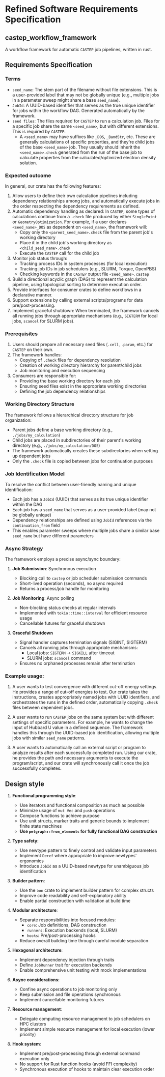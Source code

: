# Refined Software Requirements Specification

## castep_workflow_framework

A workflow framework for automatic `CASTEP` job pipelines, written in rust.

## Requirements Specification

### Terms

- `seed_name`: The stem part of the filename without file extensions. This is a user-provided label that may not be globally unique (e.g., multiple jobs in a parameter sweep might share a base `seed_name`).
- `JobId`: A UUID-based identifier that serves as the true unique identifier for jobs within the workflow DAG. Generated automatically by the framework.
- `seed files`: The files required for `CASTEP` to run a calculation job. Files for a specific job share the same `<seed_name>`, but with different extensions. This is required by `CASTEP`.
  - A `<seed_name>` may have suffixes like `_DOS`, `_BandStr`, etc. These are generally calculations of specific properties, and they're child jobs of the base `<seed_name>` job. They usually should inherit the `<seed_name>.check` generated from the run of the base job to calculate properties from the calculated/optimized electron density solution.

### Expected outcome

In general, our crate has the following features:

1. Allow users to define their own calculation pipelines including dependency relationships among jobs, and automatically execute jobs in the order respecting the dependency requirements as defined.
2. Automatic dependency handling as declared: In `CASTEP`, some types of calculations continue from a `.check` file produced by either `SinglePoint` or `GeometryOptimization`. For example, if a user declares `<seed_name>_DOS` as dependent on `<seed_name>`, the framework will:
   - Copy only the `<parent_seed_name>.check` file from the parent job's working directory
   - Place it in the child job's working directory as `<child_seed_name>.check`
   - Execute the `CASTEP` call for the child job
3. Monitor job status through:
   - Tracking process IDs in system processes (for local execution)
   - Tracking job IDs in job schedulers (e.g., SLURM, Torque, OpenPBS)
   - Checking keywords in the `CASTEP` output file `<seed_name>.castep`
4. Build a directional acyclic graph (DAG) to represent the calculation pipeline, using topological sorting to determine execution order.
5. Provide interfaces for consumer crates to define workflows in a declarative manner.
6. Support extensions by calling external scripts/programs for data pre/post-processing.
7. Implement graceful shutdown: When terminated, the framework cancels all running jobs through appropriate mechanisms (e.g., `SIGTERM` for local jobs, `scancel` for SLURM jobs).

### Prerequisites

1. Users should prepare all necessary seed files (`.cell`, `.param`, etc.) for `CASTEP` on their own.
2. The framework handles:
   - Copying of `.check` files for dependency resolution
   - Creation of working directory hierarchy for parent/child jobs
   - Job monitoring and execution sequencing
3. Consumers are responsible for:
   - Providing the base working directory for each job
   - Ensuring seed files exist in the appropriate working directories
   - Defining the job dependency relationships

### Working Directory Structure

The framework follows a hierarchical directory structure for job organization:

- Parent jobs define a base working directory (e.g., `./jobs/my_calculation`)
- Child jobs are placed in subdirectories of their parent's working directory (e.g., `./jobs/my_calculation/DOS`)
- The framework automatically creates these subdirectories when setting up dependent jobs
- Only the `.check` file is copied between jobs for continuation purposes

### Job Identification Model

To resolve the conflict between user-friendly naming and unique identification:

- Each job has a `JobId` (UUID) that serves as its true unique identifier within the DAG
- Each job has a `seed_name` that serves as a user-provided label (may not be globally unique)
- Dependency relationships are defined using `JobId` references via the `continuation_from` field
- This enables parameter sweeps where multiple jobs share a similar base `seed_name` but have different parameters

### Async Strategy

The framework employs a precise async/sync boundary:

1. **Job Submission**: Synchronous execution

   - Blocking call to `castep` or job scheduler submission commands
   - Short-lived operation (seconds), no async required
   - Returns a process/job handle for monitoring

2. **Job Monitoring**: Async polling

   - Non-blocking status checks at regular intervals
   - Implemented with `tokio::time::interval` for efficient resource usage
   - Cancellable futures for graceful shutdown

3. **Graceful Shutdown**
   - Signal handler captures termination signals (SIGINT, SIGTERM)
   - Cancels all running jobs through appropriate mechanisms:
     - Local jobs: `SIGTERM` → `SIGKILL` after timeout
     - SLURM jobs: `scancel` command
   - Ensures no orphaned processes remain after termination

### Example usage:

1. A user wants to test convergence with different cut-off energy settings. He provides a range of cut-off energies to test. Our crate takes the instructions, creates appropriately named jobs with UUID identifiers, and orchestrates the runs in the defined order, automatically copying `.check` files between dependent jobs.

2. A user wants to run `CASTEP` jobs on the same system but with different settings of specific parameters. For example, he wants to change the input of Hubbard U value in a defined sequence. The framework handles this through the UUID-based job identification, allowing multiple jobs with similar `seed_name` patterns.

3. A user wants to automatically call an external script or program to analyze results after each successfully completed run. Using our crate, he provides the path and necessary arguments to execute the program/script, and our crate will synchronously call it once the job successfully completes.

## Design style

1. **Functional programming style**:

   - Use iterators and functional composition as much as possible
   - Minimize usage of `mut Vec` and `push` operations
   - Compose functions to achieve purpose
   - Use unit structs, marker traits and generic bounds to implement finite state machines
   - **Use `petgraph::from_elements` for fully functional DAG construction**

2. **Type safety**:

   - Use newtype pattern to finely control and validate input parameters
   - Implement `Deref` where appropriate to improve newtypes' ergonomics
   - Introduce `JobId` as a UUID-based newtype for unambiguous job identification

3. **Builder pattern**:

   - Use the `bon` crate to implement builder pattern for complex structs
   - Improve code readability and self-explanatory ability
   - Enable partial construction with validation at build time

4. **Modular architecture**:

   - Separate responsibilities into focused modules:
     - `core`: Job definitions, DAG construction
     - `runners`: Execution backends (local, SLURM)
     - `hooks`: Pre/post-processing hooks
   - Reduce overall building time through careful module separation

5. **Hexagonal architecture**:

   - Implement dependency injection through traits
   - Define `JobRunner` trait for execution backends
   - Enable comprehensive unit testing with mock implementations

6. **Async considerations**:

   - Confine async operations to job monitoring only
   - Keep submission and file operations synchronous
   - Implement cancellable monitoring futures

7. **Resource management**:

   - Delegate computing resource management to job schedulers on HPC clusters
   - Implement simple resource management for local execution (lower priority)

8. **Hook system**:
   - Implement pre/post-processing through external command execution only
   - No support for Rust function hooks (avoid FFI complexity)
   - Synchronous execution of hooks to maintain clear execution order
